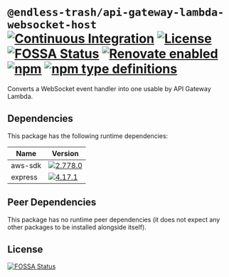 # `@endless-trash/api-gateway-lambda-websocket-host` [![Continuous Integration](https://github.com/jameswilddev/endless-trash/workflows/Continuous%20Integration/badge.svg)](https://github.com/jameswilddev/endless-trash/actions) [![License](https://img.shields.io/github/license/jameswilddev/endless-trash.svg)](https://github.com/jameswilddev/endless-trash/blob/master/license) [![FOSSA Status](https://app.fossa.io/api/projects/git%2Bgithub.com%2Fjameswilddev%2Fendless-trash.svg?type=shield)](https://app.fossa.io/projects/git%2Bgithub.com%2Fjameswilddev%2Fendless-trash?ref=badge_shield) [![Renovate enabled](https://img.shields.io/badge/renovate-enabled-brightgreen.svg)](https://renovatebot.com/) [![npm](https://img.shields.io/npm/v/@endless-trash/api-gateway-lambda-websocket-host.svg)](https://www.npmjs.com/package/@endless-trash/api-gateway-lambda-websocket-host) [![npm type definitions](https://img.shields.io/npm/types/@endless-trash/api-gateway-lambda-websocket-host.svg)](https://www.npmjs.com/package/@endless-trash/api-gateway-lambda-websocket-host)

Converts a WebSocket event handler into one usable by API Gateway Lambda.

## Dependencies

This package has the following runtime dependencies:

Name    | Version                                                                                      
------- | ---------------------------------------------------------------------------------------------
aws-sdk | [![2.778.0](https://img.shields.io/npm/v/aws-sdk.svg)](https://www.npmjs.com/package/aws-sdk)
express | [![4.17.1](https://img.shields.io/npm/v/express.svg)](https://www.npmjs.com/package/express) 

## Peer Dependencies

This package has no runtime peer dependencies (it does not expect any other packages to be installed alongside itself).

## License

[![FOSSA Status](https://app.fossa.io/api/projects/git%2Bgithub.com%2Fjameswilddev%2Fendless-trash.svg?type=large)](https://app.fossa.io/projects/git%2Bgithub.com%2Fjameswilddev%2Fendless-trash?ref=badge_large)
